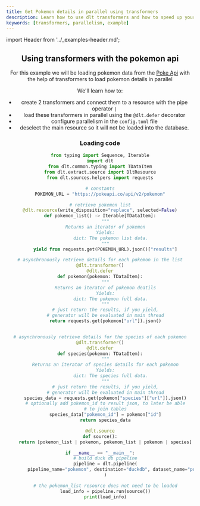 ```yaml
---
title: Get Pokemon details in parallel using transformers
description: Learn how to use dlt transformers and how to speed up your loads with parallelism
keywords: [transformers, parallelism, example]
---
```


import Header from '../_examples-header.md';

<Header 
    intro="In this example you will learn how load a list of pokemone from the pokeapi and with the help of dlt transformers
    automatically query additional data per retrieved pokemon. You will also learn how to harness parallelism with futures."
    slug="transformer" />


## Using transformers with the pokemon api

For this example we will be loading pokemon data from the [Poke Api](https://pokeapi.co/) with the help of transformers to load
pokemon details in parallel

We'll learn how to:
- create 2 transformers and connect them to a resource with the pipe operator `|`
- load these transformers in parallel using the `@dlt.defer` decorator
- configure parallelism in the `config.toml` file
- deselect the main resource so it will not be loaded into the database.

### Loading code

<!--@@@DLT_SNIPPET_START ./code/pokemon-snippets.py::example-->
```py
from typing import Sequence, Iterable
import dlt
from dlt.common.typing import TDataItem
from dlt.extract.source import DltResource
from dlt.sources.helpers import requests

# constants
POKEMON_URL = "https://pokeapi.co/api/v2/pokemon"

# retrieve pokemon list
@dlt.resource(write_disposition="replace", selected=False)
def pokemon_list() -> Iterable[TDataItem]:
    """
    Returns an iterator of pokemon
    Yields:
        dict: The pokemon list data.
    """
    yield from requests.get(POKEMON_URL).json()["results"]

# asynchronously retrieve details for each pokemon in the list
@dlt.transformer()
@dlt.defer
def pokemon(pokemon: TDataItem):
    """
    Returns an iterator of pokemon deatils
    Yields:
        dict: The pokemon full data.
    """
    # just return the results, if you yield,
    # generator will be evaluated in main thread
    return requests.get(pokemon["url"]).json()


# asynchronously retrieve details for the species of each pokemon
@dlt.transformer()
@dlt.defer
def species(pokemon: TDataItem):
    """
    Returns an iterator of species details for each pokemon
    Yields:
        dict: The species full data.
    """
    # just return the results, if you yield,
    # generator will be evaluated in main thread
    species_data = requests.get(pokemon["species"]["url"]).json()
    # optionally add pokemon_id to result json, to later be able
    # to join tables
    species_data["pokemon_id"] = pokemon["id"]
    return species_data

@dlt.source
def source():
    return [pokemon_list | pokemon, pokemon_list | pokemon | species]

if __name__ == "__main__":
    # build duck db pipeline
    pipeline = dlt.pipeline(
        pipeline_name="pokemon", destination="duckdb", dataset_name="pokemon_data"
    )

    # the pokemon_list resource does not need to be loaded
    load_info = pipeline.run(source())
    print(load_info)
```
<!--@@@DLT_SNIPPET_END ./code/pokemon-snippets.py::example-->


